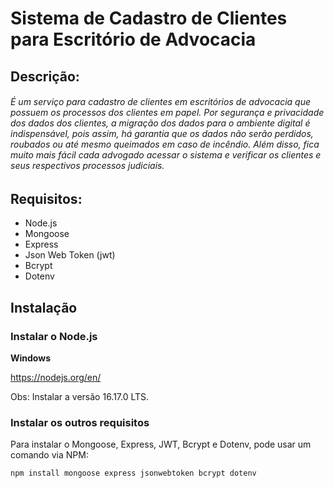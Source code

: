# **Sistema de Cadastro de Clientes para Escritório de Advocacia**

## Descrição:

  ###### É um serviço para cadastro de clientes em escritórios de advocacia que possuem os processos dos clientes em papel. Por segurança e privacidade dos dados dos clientes, a migração dos dados para o ambiente digital é indispensável, pois assim, há garantia que os dados não serão perdidos, roubados ou até mesmo queimados em caso de incêndio. Além disso, fica muito mais fácil cada advogado acessar o sistema e verificar os clientes e seus respectivos processos judiciais.
  
## Requisitos:

- Node.js
- Mongoose
- Express
- Json Web Token (jwt)
- Bcrypt
- Dotenv

## Instalação

### Instalar o Node.js

  **Windows**
  
   https://nodejs.org/en/
   
   Obs: Instalar a versão 16.17.0 LTS.
   
### Instalar os outros requisitos

Para instalar o Mongoose, Express, JWT, Bcrypt e Dotenv, pode usar um comando via NPM:
```
npm install mongoose express jsonwebtoken bcrypt dotenv
```
 
 
